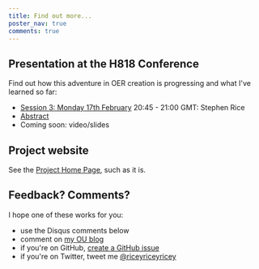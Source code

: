 ```yaml
---
title: Find out more...
poster_nav: true
comments: true
---
```


## Presentation at the H818 Conference

Find out how this adventure in OER creation is progressing and what I've learned so far:

- [Session 3: Monday 17th February](http://www.open.ac.uk/blogs/OU-H818/index.php/the-ou-h818-the-networked-practitioner-online-conference-2020/)
20:45 - 21:00 GMT: Stephen Rice
- [Abstract](9-abstract.html)
- Coming soon: video/slides

## Project website

See the [Project Home Page](/h818/), such as it is.

## Feedback? Comments?

I hope one of these works for you: 
- use the Disqus comments below
- comment on [my OU blog](https://learn1.open.ac.uk/mod/oublog/viewpost.php?post=226471)
- if you're on GitHub, [create a GitHub issue](https://github.com/riceyrice/h818/issues) 
- if you're on Twitter, tweet me [@riceyriceyricey](https://twitter.com/riceyriceyricey)
